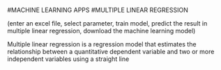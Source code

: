 #MACHINE LEARNING APPS 
#MULTIPLE LINEAR REGRESSION


(enter an excel file, select parameter, train model, predict the result in multiple linear regression, download the machine learning model)

Multiple linear regression is a regression model that estimates the relationship between 
a quantitative dependent variable and two or more independent variables using a straight line

